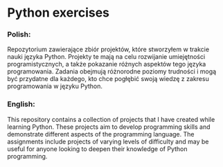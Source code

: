 # Python exercises

### Polish:
Repozytorium zawierające zbiór projektów, które stworzyłem w trakcie nauki języka Python. Projekty te mają na celu rozwijanie umiejętności programistycznych, a także pokazanie różnych aspektów tego języka programowania. Zadania obejmują różnorodne poziomy trudności i mogą być przydatne dla każdego, kto chce pogłębić swoją wiedzę z zakresu programowania w języku Python.

### English:
This repository contains a collection of projects that I have created while learning Python. These projects aim to develop programming skills and demonstrate different aspects of the programming language. The assignments include projects of varying levels of difficulty and may be useful for anyone looking to deepen their knowledge of Python programming.
